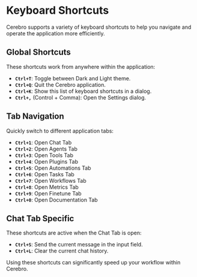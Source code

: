# Keyboard Shortcuts

Cerebro supports a variety of keyboard shortcuts to help you navigate and operate the application more efficiently.

## Global Shortcuts

These shortcuts work from anywhere within the application:

- **`Ctrl+T`**: Toggle between Dark and Light theme.
- **`Ctrl+Q`**: Quit the Cerebro application.
- **`Ctrl+K`**: Show this list of keyboard shortcuts in a dialog.
- **`Ctrl+,`** (Control + Comma): Open the Settings dialog.

## Tab Navigation

Quickly switch to different application tabs:

- **`Ctrl+1`**: Open Chat Tab
- **`Ctrl+2`**: Open Agents Tab
- **`Ctrl+3`**: Open Tools Tab
- **`Ctrl+4`**: Open Plugins Tab
- **`Ctrl+5`**: Open Automations Tab
- **`Ctrl+6`**: Open Tasks Tab
- **`Ctrl+7`**: Open Workflows Tab
- **`Ctrl+8`**: Open Metrics Tab
- **`Ctrl+9`**: Open Finetune Tab
- **`Ctrl+0`**: Open Documentation Tab

## Chat Tab Specific

These shortcuts are active when the Chat Tab is open:

- **`Ctrl+S`**: Send the current message in the input field.
- **`Ctrl+L`**: Clear the current chat history.

Using these shortcuts can significantly speed up your workflow within Cerebro.
